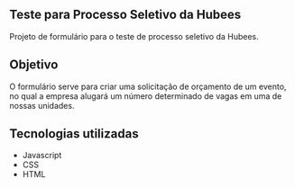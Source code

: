 ## Teste para Processo Seletivo da Hubees
Projeto de formulário para o teste de processo seletivo da Hubees.

## Objetivo

O formulário serve para criar uma solicitação de orçamento de um evento, no qual a empresa alugará um número determinado de vagas em uma de nossas unidades.

## Tecnologias utilizadas
 - Javascript
 - CSS
 - HTML